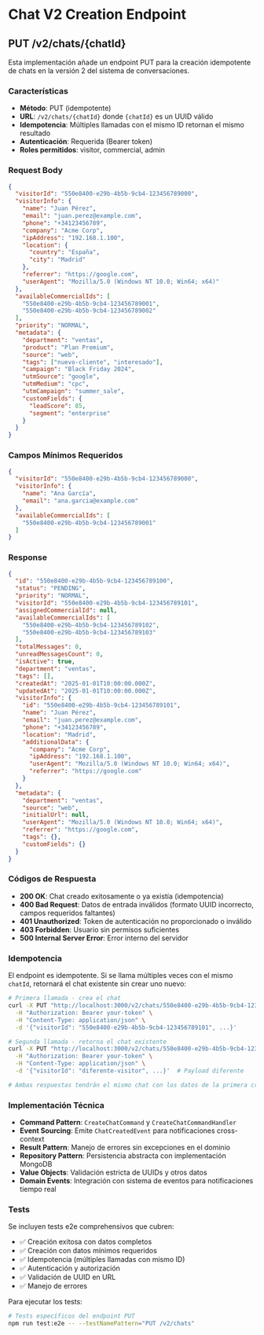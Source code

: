 # Chat V2 Creation Endpoint

## PUT /v2/chats/{chatId}

Esta implementación añade un endpoint PUT para la creación idempotente de chats en la versión 2 del sistema de conversaciones.

### Características

- **Método**: PUT (idempotente)
- **URL**: `/v2/chats/{chatId}` donde `{chatId}` es un UUID válido
- **Idempotencia**: Múltiples llamadas con el mismo ID retornan el mismo resultado
- **Autenticación**: Requerida (Bearer token)
- **Roles permitidos**: visitor, commercial, admin

### Request Body

```json
{
  "visitorId": "550e8400-e29b-4b5b-9cb4-123456789000",
  "visitorInfo": {
    "name": "Juan Pérez",
    "email": "juan.perez@example.com",
    "phone": "+34123456789",
    "company": "Acme Corp",
    "ipAddress": "192.168.1.100",
    "location": {
      "country": "España",
      "city": "Madrid"
    },
    "referrer": "https://google.com",
    "userAgent": "Mozilla/5.0 (Windows NT 10.0; Win64; x64)"
  },
  "availableCommercialIds": [
    "550e8400-e29b-4b5b-9cb4-123456789001",
    "550e8400-e29b-4b5b-9cb4-123456789002"
  ],
  "priority": "NORMAL",
  "metadata": {
    "department": "ventas",
    "product": "Plan Premium",
    "source": "web",
    "tags": ["nuevo-cliente", "interesado"],
    "campaign": "Black Friday 2024",
    "utmSource": "google",
    "utmMedium": "cpc",
    "utmCampaign": "summer_sale",
    "customFields": {
      "leadScore": 85,
      "segment": "enterprise"
    }
  }
}
```

### Campos Mínimos Requeridos

```json
{
  "visitorId": "550e8400-e29b-4b5b-9cb4-123456789000",
  "visitorInfo": {
    "name": "Ana García",
    "email": "ana.garcia@example.com"
  },
  "availableCommercialIds": [
    "550e8400-e29b-4b5b-9cb4-123456789001"
  ]
}
```

### Response

```json
{
  "id": "550e8400-e29b-4b5b-9cb4-123456789100",
  "status": "PENDING",
  "priority": "NORMAL",
  "visitorId": "550e8400-e29b-4b5b-9cb4-123456789101",
  "assignedCommercialId": null,
  "availableCommercialIds": [
    "550e8400-e29b-4b5b-9cb4-123456789102",
    "550e8400-e29b-4b5b-9cb4-123456789103"
  ],
  "totalMessages": 0,
  "unreadMessagesCount": 0,
  "isActive": true,
  "department": "ventas",
  "tags": [],
  "createdAt": "2025-01-01T10:00:00.000Z",
  "updatedAt": "2025-01-01T10:00:00.000Z",
  "visitorInfo": {
    "id": "550e8400-e29b-4b5b-9cb4-123456789101",
    "name": "Juan Pérez",
    "email": "juan.perez@example.com",
    "phone": "+34123456789",
    "location": "Madrid",
    "additionalData": {
      "company": "Acme Corp",
      "ipAddress": "192.168.1.100",
      "userAgent": "Mozilla/5.0 (Windows NT 10.0; Win64; x64)",
      "referrer": "https://google.com"
    }
  },
  "metadata": {
    "department": "ventas",
    "source": "web",
    "initialUrl": null,
    "userAgent": "Mozilla/5.0 (Windows NT 10.0; Win64; x64)",
    "referrer": "https://google.com",
    "tags": {},
    "customFields": {}
  }
}
```

### Códigos de Respuesta

- **200 OK**: Chat creado exitosamente o ya existía (idempotencia)
- **400 Bad Request**: Datos de entrada inválidos (formato UUID incorrecto, campos requeridos faltantes)
- **401 Unauthorized**: Token de autenticación no proporcionado o inválido
- **403 Forbidden**: Usuario sin permisos suficientes
- **500 Internal Server Error**: Error interno del servidor

### Idempotencia

El endpoint es idempotente. Si se llama múltiples veces con el mismo `chatId`, retornará el chat existente sin crear uno nuevo:

```bash
# Primera llamada - crea el chat
curl -X PUT "http://localhost:3000/v2/chats/550e8400-e29b-4b5b-9cb4-123456789100" \
  -H "Authorization: Bearer your-token" \
  -H "Content-Type: application/json" \
  -d '{"visitorId": "550e8400-e29b-4b5b-9cb4-123456789101", ...}'

# Segunda llamada - retorna el chat existente
curl -X PUT "http://localhost:3000/v2/chats/550e8400-e29b-4b5b-9cb4-123456789100" \
  -H "Authorization: Bearer your-token" \
  -H "Content-Type: application/json" \
  -d '{"visitorId": "diferente-visitor", ...}'  # Payload diferente

# Ambas respuestas tendrán el mismo chat con los datos de la primera creación
```

### Implementación Técnica

- **Command Pattern**: `CreateChatCommand` y `CreateChatCommandHandler`
- **Event Sourcing**: Emite `ChatCreatedEvent` para notificaciones cross-context
- **Result Pattern**: Manejo de errores sin excepciones en el dominio
- **Repository Pattern**: Persistencia abstracta con implementación MongoDB
- **Value Objects**: Validación estricta de UUIDs y otros datos
- **Domain Events**: Integración con sistema de eventos para notificaciones tiempo real

### Tests

Se incluyen tests e2e comprehensivos que cubren:
- ✅ Creación exitosa con datos completos
- ✅ Creación con datos mínimos requeridos  
- ✅ Idempotencia (múltiples llamadas con mismo ID)
- ✅ Autenticación y autorización
- ✅ Validación de UUID en URL
- ✅ Manejo de errores

Para ejecutar los tests:

```bash
# Tests específicos del endpoint PUT
npm run test:e2e -- --testNamePattern="PUT /v2/chats"
```